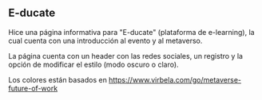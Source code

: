 
## E-ducate
Hice una página informativa para "E-ducate" (plataforma de e-learning), la cual cuenta con una introducción al evento y al metaverso.

La página cuenta con un header con las redes sociales, un registro y la opción de modificar el estilo (modo oscuro o claro).

Los colores están basados en https://www.virbela.com/go/metaverse-future-of-work